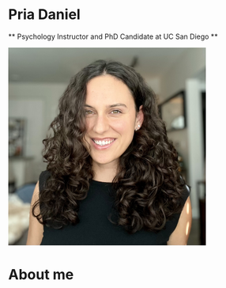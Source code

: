 # Pria Daniel
** Psychology Instructor and PhD Candidate at UC San Diego **

<img src="/images/Headshot_2025.jpeg" width="400" alt="Headshot 2025">

# About me 
